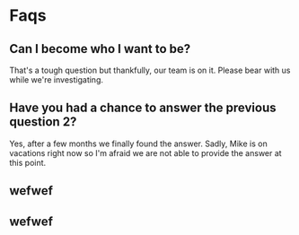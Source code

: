 # Faqs

## Can I become who I want to be?

That's a tough question but thankfully, our team is on it. Please bear with us while we're investigating.

## Have you had a chance to answer the previous question 2?

Yes, after a few months we finally found the answer. Sadly, Mike is on vacations right now so I'm afraid we are not able to provide the answer at this point.

## wefwef

## wefwef

